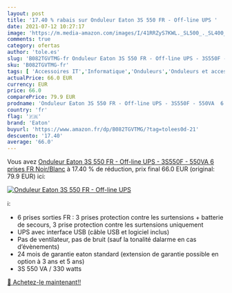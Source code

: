 ```yaml
---
layout: post
title: '17.40 % rabais sur Onduleur Eaton 3S 550 FR - Off-line UPS '
date: 2021-07-12 10:27:17
image: 'https://m.media-amazon.com/images/I/41RRZyS7KWL._SL500_._SL400_.jpg'
comments: true
category: ofertas
author: 'tole.es'
slug: 'B082TGVTMG-fr Onduleur Eaton 3S 550 FR - Off-line UPS - 3S550F - 550VA 6...'
sku: 'B082TGVTMG-fr'
tags: [ 'Accessoires IT','Informatique','Onduleurs','Onduleurs et accessoires','eaton', ]
actualPrice: 66.0 EUR
currency: EUR
price: 66.0
comparePrice: 79.9 EUR
prodname: 'Onduleur Eaton 3S 550 FR - Off-line UPS - 3S550F - 550VA  6 prises FR  Noir/Blanc'
country: 'fr'
flag: '🇫🇷'
brand: 'Eaton'
buyurl: 'https://www.amazon.fr/dp/B082TGVTMG/?tag=tolees0d-21'
descuento: '17.40'
average: '66.0'
---
```


Vous avez [Onduleur Eaton 3S 550 FR - Off-line UPS - 3S550F - 550VA  6 prises FR  Noir/Blanc](https://www.amazon.fr/dp/B082TGVTMG/?tag=tolees0d-21)  à  17.40 % de réduction, prix final  66.0 EUR (original: 79.9 EUR) ici:

[![Onduleur Eaton 3S 550 FR - Off-line UPS ](https://m.media-amazon.com/images/I/41RRZyS7KWL._SL500_._SL400_.jpg)](https://www.amazon.fr/dp/B082TGVTMG/?tag=tolees0d-21)

ℹ️:

- 6 prises sorties FR : 3 prises protection contre les surtensions + batterie de secours, 3 prise protection contre les surtensions uniquement
- UPS avec interface USB (câble USB et logiciel inclus)
- Pas de ventilateur, pas de bruit (sauf la tonalité dalarme en cas d’évènements)
- 24 mois de garantie eaton standard (extension de garantie possible en option à 3 ans et 5 ans)
- 3S 550 VA / 330 watts

[🛒 Achetez-le maintenant!!](https://www.amazon.fr/dp/B082TGVTMG/?tag=tolees0d-21)
